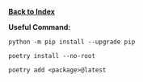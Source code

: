 **[Back to Index](../README.md)**

**Useful Command:**

```shell
python -m pip install --upgrade pip
```

```shell
poetry install --no-root
```

```shell
poetry add <package>@latest
```
